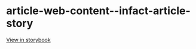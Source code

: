 # article-web-content--infact-article-story

[View in storybook](https://raw.githack.com/Independent-Digital-News-and-Media-Ltd/indy-branch-review/PR-7725-sb/index.html?path=/story/article-web-content--infact-article-story)